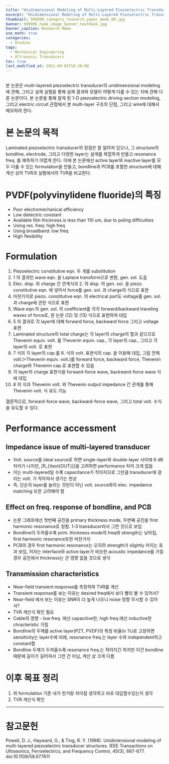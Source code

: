 ```yaml
---
title: "Unidimensional Modeling of Multi-Layered Piezoelectric Transducer Structures"
excerpt: "Unidimensional Modeling of Multi-Layered Piezoelectric Transducer Structures"
thumbnail: 999999_category_research_paper_memo_00.jpg
banner: 999999_home_image_banner_textbook.jpg
banner_caption: Research Memo
use_math: true
categories:
  - Studies
tags:
  - Mechanical Engineering
  - Ultrasonic Transducers
toc: true
last_modified_at: 2021-09-01T18:30:00
---
```


<figure class="align-center" style="width: 600px">
  <a href="/assets/images/210901_research_paper_memo_02_00.jpg">
  <img src="{{ site.url }}{{ site.baseurl }}/assets/images/210901_research_paper_memo_02_00.jpg" alt="">
  </a>
</figure>

본 논문은 multi-layered piezoelectric transducer의 unidimensional modeling에 관해, 그리고 실제 실험을 통해 실제 결과와 모델이 어떻게 다를 수 있는 지에 관해 다룬 논문이다. 본 논문을 통해 알게 된 1-D piezoelectric driving section modeling, 그리고 electric circuit 관점에서 본 multi-layer 구조의 단점, 그리고 wire에 대해서 메모하려 한다.

# 본 논문의 목적

Laminated piezoelectric transducer의 장점은 잘 알려져 있으나, 그 structure의 bondline, electrode, 그리고 다양한 layer는 설계를 복잡하게 만들고 resonance freq. 를 예측하기 어렵게 한다. 이에 본 논문에선 active layer와 inactive layer를 모두 다룰 수 있는 formulation을 만들고, bondline과 PCB를 포함한 structure에 대해 계산 상의 TVR과 실험에서의 TVR을 비교한다.

# PVDF(polyvinylidene fluoride)의 특징

* Poor electromechanical efficiency
* Low dielectric constant
* Available film thickness is less than 110 um, due to poling difficulties
* Using res. freq: high freq
* Using broadband: low freq
* High flexibility

# Formulation

1. Piezoelectric constitutive eqn. 두 개를 substitution
2. 1 의 결과인 wave eqn. 을 Laplace transform으로 변환, gen. sol. 도출
3. Elec. disp. 와 charge 간 관계식과 2. 의 disp. 의 gen. sol. 을 piezo. constitutive eqn. 에 넣어서 force를 gen. sol. 과 charge의 식으로 표현
4. 마찬가지로 piezo. constitutive eqn. 의 electrical part도 voltage를 gen. sol. 과 charge에 관한 식으로 표현
5. Wave eqn.의 gen. sol. 의 coefficient를 각각 forward/backward traveling waves of force로, 원 논문 (12) 및 (13) 식으로 표현하여 대입
6. 5 의 결과로 각 layer에 대해 forward force, backward force 그리고 voltage 표현
7. Laminated structure의 total charge는 각 layer의 charge의 합과 같으므로 Thevenin equiv. volt. 를 Thevenin equiv. cap., 각 layer의 cap., 그리고 각 layer의 volt. 로 표현
8. 7 식의 각 layer의 cap.를 6. 식의 volt. 표현식의 cap. 을 이용해 대입, 그럼 전체 volt.(=Thevenin equiv. volt.)를 forward force, backward force, Thevenin charge와 Thevenin cap.로 표현할 수 있음
9. 각 layer의 charge 표현식을 forward-force wave, backward-force wave 식에 대입
10. 8 의 식과 Thevenin volt. 와 Thevenin output impedance 간 관계를 통해 Thevenin volt. 식 유도 가능

결론적으로, forward-force wave, backward-force wave, 그리고 total volt. 수식을 유도할 수 있다.

# Performance accessment

## Impedance issue of multi-layered transducer

* Volt. source를 ideal source로 하면 single-layer와 double-layer 사이에 6 dB 차이가 나지만, \[R\_{\text{OUT}}\]을 고려하면 performance 차이 크게 없음
* 이는 multi-layered일 수록 capacitance가 작아지므로 그만큼 transducer에 걸리는 volt. 가 작아져서 생기는 현상
* 즉, 단순히 layer를 늘리는 것만이 아닌 volt. source와의 elec. impedance matching 또한 고려해야 함

## Effect on freq. response of bondline, and PCB

* 논문 그래프에선 첫번째 공진을 primary thickness mode, 두번째 공진을 first harmonic resonance로 칭함. 1-3 transducer라서 그런 것으로 보임
* Bondline이 두꺼울수록 prim. thickness mode의 freq와 strength는 낮아짐, first harmonic resonance또한 마찬가지
* PCB의 경우 first harmonic resonance는 오히려 strength가 slightly 커지는 효과 보임, 저자는 interface와 active layer가 비슷한 acoustic impedance를 가질 경우 공진에서 thickness는 큰 영향 없을 것으로 생각

## Transmission characteristics

* Near-field transient response를 측정하여 TVR를 계산
* Transient response를 보는 이유는 desired freq에서 보다 빨리 볼 수 있어서?
* Near-field 에서 보는 이유는 SNR이 더 높게 나오니 noise 영향 무시할 수 있어서?
* TVR 계산식 확인 필요
* Cable의 영향 - low freq. 에선 capacitive한, high freq.에선 inductive한 chracteristic 가짐
* Bondline의 두께를 active layer(PZT, PVDF)의 특정 비율(n %)로 고정하면 sensitivity는 layer수에 비례, resonance freq.는 layer 수와 independent하고 constant함
* Bondline 두께가 두꺼울수록 resonance freq.는 작아지긴 하지만 이건 bondline때문에 길이가 길어져서 그런 건 아님, 계산 상 크게 다름


# 이후 목표 정리

1. 위 formulation 기존 내가 한거랑 차이점 생각하고 바로 대입할수있는지 생각
2. TVR 계산식 확인

- - -
# 참고문헌

Powell, D. J., Hayward, G., & Ting, R. Y. (1998). Unidimensional modeling of multi-layered piezoelectric transducer structures. IEEE Transactions on Ultrasonics, Ferroelectrics, and Frequency Control, 45(3), 667-677. doi:10.1109/58.677611
